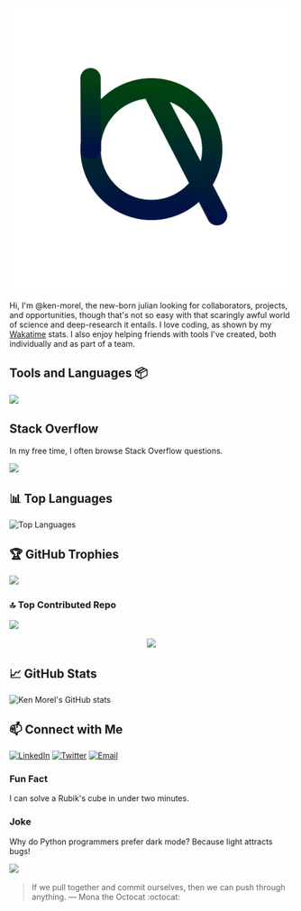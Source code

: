 ![My logo](https://raw.githubusercontent.com/ken-morel/ken-morel/main/ama.svg)

Hi, I'm @ken-morel, the new-born julian looking for collaborators, projects, and opportunities, though that's not so easy with that scaringly awful world of science and deep-research it entails. I love coding, as shown by my [Wakatime](https://wakatime.com/@kenmorel) stats. I also enjoy helping friends with tools I've created, both individually and as part of a team.

## Tools and Languages 📦

![](https://skillicons.dev/icons?i=julia,py,neovim,ubuntu,regex,svg,c,sass,html,ts,git,github,githubactions,gmail,stackoverflow,svelte,md,fish,postgres,mongodb,nodejs,npm&perline=5)

## Stack Overflow

In my free time, I often browse Stack Overflow questions.

[![](https://stackoverflow.com/users/flair/22719308.png?theme=dark&cache=300#gh-dark-mode-only)](https://stackoverflow.com/users/22719308/ken-morel#gh-dark-mode-only)
<!-- [![](https://stackoverflow.com/users/flair/22719308.png?theme=light&cache=300#gh-light-mode-only)](https://stackoverflow.com/users/22719308/ken-morel#gh-light-mode-only) -->

## 📊 Top Languages
![Top Languages](https://github-readme-stats.vercel.app/api/top-langs/?username=ken-morel&layout=compact&theme=radical)

## 🏆 GitHub Trophies
![](https://github-profile-trophy.vercel.app/?username=ken-morel&theme=monokai&bg_color=00554455&column=5&margin-w=10&no-frame=true)

### 🔝 Top Contributed Repo
![](https://github-contributor-stats.vercel.app/api?username=ken-morel&limit=5&theme=nord&combine_all_yearly_contributions=true&bg_color=22441155&border_radius=20&hide_border=true)
<div align="center">
    <a href="https://github.com/ken-morel">
        <img src="https://github-readme-activity-graph.vercel.app/graph?username=ken-morel&theme=react-dark&hide_border=true&hide_title=false&area=true&custom_title=Total%20contribution%20graph%20in%202025">
    </a>
</div>

## 📈 GitHub Stats
![Ken Morel's GitHub stats](https://github-readme-stats.vercel.app/api?username=ken-morel&show_icons=true&theme=radical)

## 📫 Connect with Me
[![LinkedIn](https://img.shields.io/badge/-LinkedIn-0077B5?style=flat&logo=linkedin&logoColor=white)](https://www.linkedin.com/in/ken-morel)
[![Twitter](https://img.shields.io/badge/-Twitter-1DA1F2?style=flat&logo=twitter&logoColor=white)](https://twitter.com/ken_morel)
[![Email](https://img.shields.io/badge/-Email-D14836?style=flat&logo=gmail&logoColor=white)](mailto:engonken8@gmail.com)

### Fun Fact
I can solve a Rubik's cube in under two minutes.

### Joke
Why do Python programmers prefer dark mode?
Because light attracts bugs!

![](https://komarev.com/ghpvc/?username=ken-morel&color=553300&style=flat&label=views)

> If we pull together and commit ourselves, then we can push through anything.
— Mona the Octocat :octocat:
